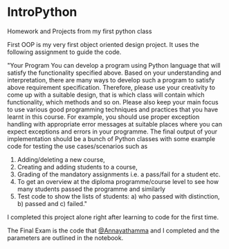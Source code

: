# IntroPython
Homework and Projects from my first python class

First OOP is my very first object oriented design project. It uses the following assignment to guide the code.

"Your Program
You can develop a program using Python language that will satisfy the functionality specified above. Based
on your understanding and interpretation, there are many ways to develop such a program to satisfy above
requirement specification. Therefore, please use your creativity to come up with a suitable design, that is
which class will contain which functionality, which methods and so on. Please also keep your main focus to
use various good programming techniques and practices that you have learnt in this course. For example,
you should use proper exception handling with appropriate error messages at suitable places where you
can expect exceptions and errors in your programme. The final output of your implementation should be
a bunch of Python classes with some example code for testing the use cases/scenarios such as
1. Adding/deleting a new course,
2. Creating and adding students to a course,
3. Grading of the mandatory assignments i.e. a pass/fail for a student etc.
4. To get an overview at the diploma programme/course level to see how many students passed the
programme and similarly
5. Test code to show the lists of students: a) who passed with distinction, b) passed and c) failed."

I completed this project alone right after learning to code for the first time. 


The Final Exam is the code that [@Annayathamma](https://github.com/Annayathamma) and I completed and the parameters are outlined in the notebook. 
